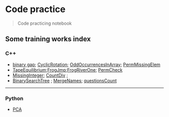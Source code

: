 # Code practice
> Code practicing notebook

## Some training works index
### C++
- [binary gap](binarygap/readme.md); [CyclicRotation](CyclicRotation/readme.md); [OddOccurrencesInArray](OddOccurrencesinArray/README.md); [PermMissingElem](PermMissingElem/readme.md)
- [TapeEquilibrium](TapeEquilibrium/readme.md);[FrogJmp](FrogJmp/README.md);[FrogRiverOne](FrogRiverOne/main.cpp); [PermCheck](PermCheck/main.cpp)
- [MissingInteger](MissingInteger/main.cpp); [CountDiv](CountDiv/main.cpp) ;
- [BinarySearchTree](binarySearchTree.cpp) ; [MergeNames](testdome/MergeNames.cpp); [questionsCount](testdome/questionsCount.cpp)
____
### Python
- [PCA](PCA/README.md)


